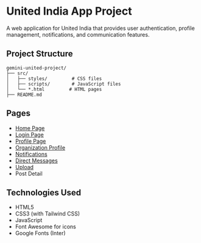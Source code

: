 # United India App Project

A web application for United India that provides user authentication, profile management, notifications, and communication features.

## Project Structure

```
gemini-united-project/
├── src/
│   ├── styles/         # CSS files
│   ├── scripts/        # JavaScript files
│   └── *.html         # HTML pages
├── README.md
```

## Pages
- [Home Page](/src/home.html)
- [Login Page](/src/login.html)
- [Profile Page](/src/profile.html)
- [Organization Profile](/src/org.html)
- [Notifications](/src/notifications.html)
- [Direct Messages](/src/dms.html)
- [Upload](/src/upload.html)
- Post Detail

## Technologies Used
- HTML5
- CSS3 (with Tailwind CSS)
- JavaScript
- Font Awesome for icons
- Google Fonts (Inter)
